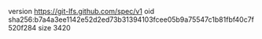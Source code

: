 version https://git-lfs.github.com/spec/v1
oid sha256:b7a4a3ee1142e52d2ed73b31394103fcee05b9a75547c1b81fbf40c7f520f284
size 3420

